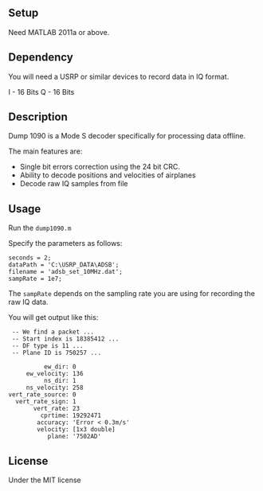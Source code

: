 ## Setup

Need MATLAB 2011a or above.


## Dependency

You will need a USRP or similar devices to record data in IQ format.

I 	- 16 Bits
Q	- 16 Bits


## Description

Dump 1090 is a Mode S decoder specifically for processing data offline.

The main features are:
- Single bit errors correction using the 24 bit CRC.
- Ability to decode positions and velocities of airplanes
- Decode raw IQ samples from file

## Usage

Run the `dump1090.m`

Specify the parameters as follows:

	seconds = 2;
	dataPath = 'C:\USRP_DATA\ADSB';
	filename = 'adsb_set_10MHz.dat';
	sampRate = 1e7;

The `sampRate` depends on the sampling rate you are using for recording the raw IQ data.
	
You will get output like this:

	 -- We find a packet ... 
	 -- Start index is 18385412 ... 
	 -- DF type is 11 ... 
	 -- Plane ID is 750257 ... 
	 
              ew_dir: 0
         ew_velocity: 136
              ns_dir: 1
         ns_velocity: 258
    vert_rate_source: 0
      vert_rate_sign: 1
           vert_rate: 23
             cprtime: 19292471
            accuracy: 'Error < 0.3m/s'
            velocity: [1x3 double]
               plane: '7502AD'
               
## License

Under the MIT license